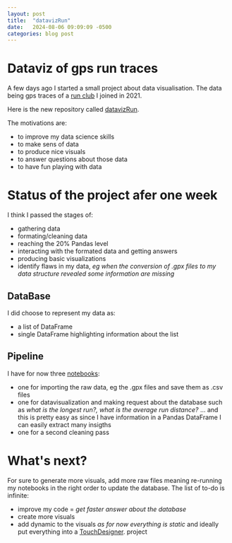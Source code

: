 ```yaml
---
layout: post
title:  "datavizRun"
date:   2024-08-06 09:09:09 -0500
categories: blog post
---
```



# Dataviz of gps run traces

A few days ago I started a small project about data visualisation. The data being gps traces of a [run club][runrite-link] I joined in 2021.

Here is the new repository called [datavizRun][datavizRun-link].

The motivations are:
+ to improve my data science skills
+ to make sens of data 
+ to produce nice visuals
+ to answer questions about those data
+ to have fun playing with data

# Status of the project afer one week

I think I passed the stages of:
+ gathering data
+ formating/cleaning data
+ reaching the 20% Pandas level
+ interacting with the formated data and getting answers
+ producing basic visualizations
+ identify flaws in my data, _eg when the conversion of .gpx files to my data structure revealed some information are missing_

## DataBase

I did choose to represent my data as:
+ a list of DataFrame
+ single DataFrame highlighting information about the list

## Pipeline

I have for now three [notebooks][datarunVizNotebook-link]:
+ one for importing the raw data, eg the .gpx files and save them as .csv files
+ one for datavisualization and making request about the database such as _what is the longest run?, what is the average run distance?_ ... and this is pretty easy as since I have information in a Pandas DataFrame I can easily extract many insigths
+ one for a second cleaning pass

# What's next?

For sure to generate more visuals, add more raw files meaning re-running my notebooks in the right order to update the database. The list of to-do is infinite:
+ improve my code = _get faster answer about the database_
+ create more visuals
+ add dynamic to the visuals _as for now everything is static_ and ideally put everything into a [TouchDesigner][TouchDesigner-link]. project

[datavizRun-link]:https://github.com/mrbonsoir/datavizRun
[datarunVizNotebook-link]:https://github.com/mrbonsoir/datavizRun/tree/main/notebook
[TouchDesigner-link]:https://derivative.ca/
[runrite-link]:https://www.instagram.com/runritemtl
